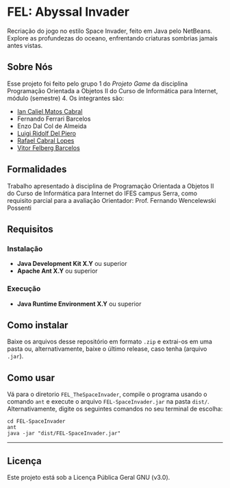 # FEL: Abyssal Invader

Recriação do jogo no estilo Space Invader, feito em Java pelo NetBeans.
Explore as profundezas do oceano, enfrentando criaturas sombrias jamais antes vistas.

## Sobre Nós
Esse projeto foi feito pelo grupo 1 do *Projeto Game* da disciplina Programação Orientada a Objetos II do Curso de Informática para Internet, módulo (semestre) 4.
Os integrantes são:
- [Ian Caliel Matos Cabral](https://github.com/calielian)
- Fernando Ferrari Barcelos
- Enzo Dal Col de Almeida
- [Luigi Ridolf Del Piero](https://github.com/ldelp14)
- [Rafael Cabral Lopes](https://github.com/leafcabral)
- [Vitor Felberg Barcelos](https://github.com/vtkaxx)

## Formalidades
Trabalho apresentado à disciplina de Programação Orientada a Objetos II do Curso de Informática para Internet do IFES campus Serra, como requisito parcial para a avaliação
Orientador: Prof. Fernando Wencelewski Possenti

## Requisitos
### Instalação
- **Java Development Kit X.Y** ou superior
- **Apache Ant X.Y** ou superior
### Execução
- **Java Runtime Environment X.Y** ou superior

## Como instalar
Baixe os arquivos desse repositório em formato `.zip` e extrai-os em uma pasta ou, alternativamente, baixe o último release, caso tenha (arquivo `.jar`).

## Como usar
Vá para o diretorio `FEL_TheSpaceInvader`, compile o programa usando o comando `ant` e execute o arquivo `FEL-SpaceInvader.jar` na pasta `dist/`.
Alternativamente, digite os seguintes comandos no seu terminal de escolha:
```console
cd FEL-SpaceInvader
ant
java -jar "dist/FEL-SpaceInvader.jar" 
```

---

## Licença
Este projeto está sob a Licença Pública Geral GNU (v3.0).
